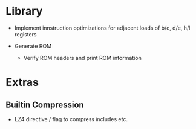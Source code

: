 # Library

- Implement innstruction optimizations for adjacent loads of b/c, d/e, h/l registers

- Generate ROM 
    - Verify ROM headers and print ROM information

# Extras

## Builtin Compression

- LZ4 directive / flag to compress includes etc.

